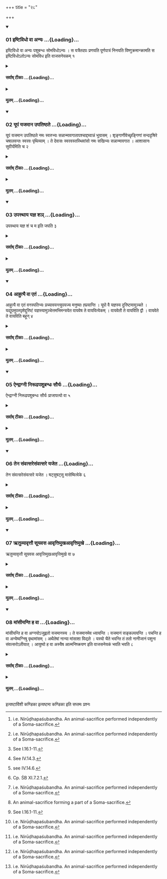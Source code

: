 +++
title = "२८"

+++

<div class="js_include" includetitle="true" newlevelforh1="3" unfilled url="/vedAH_yajuH/taittirIyam/sUtram/ApastambaH/shrautam/vishvAsa-prastutiH/07/28/01_iShTividho_vA_anyaH.md">
<details open><summary><h3>01 इष्टिविधो वा अन्यः ...{Loading}...</h3></summary>

इष्टिविधो वा अन्यः पशुबन्धः सोमविधोऽन्यः । स यत्रैतदपः प्रणयति पूर्णपात्रं निनयति विष्णुक्रमान्क्रामति स इष्टिविधोऽतोऽन्यः सोमविध इति वाजसनेयकम् १
</details>
</div>
<div class="js_include collapsed" newlevelforh1="4" title="सर्वाष् टीकाः" unfilled url="/vedAH_yajuH/taittirIyam/sUtram/ApastambaH/shrautam/sarvASh_TIkAH/07/28/01_iShTividho_vA_anyaH.md">
<details><summary><h4>सर्वाष् टीकाः ...{Loading}...</h4></summary>
<details><summary>थिते</summary>

1. There is an Animal-sacrifice of the type of an Iṣṭ[^1]' and another of the type of a Soma-sacrifice.[^1] There where (the Adhvaryu) carries forward water,[^3] pours a pot-full water[^4] and the sacrificer takes Viṣṇu-srides,[^5] that is of the type of an Iṣṭi, that which is different from this is of Soma-type. This is the view of Vājasaneyins.[^6]  


[^1]: i.e. Nirūḍhapaśubandha. An animal-sacrifice performed independently of a Soma-sacrifice.

[^2]: An animal-sacrifice forming a part of a Soma-sacrifice.  

[^3]: See I.16.1-11.   

[^4]: See IV.14.3.  

[^5]: see IV.14.6.  


[^6]: Cp. ŚB XI.7.2.1.
</details>
</details>
</div>
<div class="js_include collapsed" newlevelforh1="4" title="मूलम्" unfilled url="/vedAH_yajuH/taittirIyam/sUtram/ApastambaH/shrautam/mUlam/07/28/01_iShTividho_vA_anyaH.md">
<details><summary><h4>मूलम् ...{Loading}...</h4></summary>

इष्टिविधो वा अन्यः पशुबन्धः सोमविधोऽन्यः । स यत्रैतदपः प्रणयति पूर्णपात्रं निनयति विष्णुक्रमान्क्रामति स इष्टिविधोऽतोऽन्यः सोमविध इति वाजसनेयकम् १
</details>
</div>
<div class="js_include" includetitle="true" newlevelforh1="3" unfilled url="/vedAH_yajuH/taittirIyam/sUtram/ApastambaH/shrautam/vishvAsa-prastutiH/07/28/02_yUpaM_yajamAna_upatiShThate.md">
<details open><summary><h3>02 यूपं यजमान उपतिष्ठते ...{Loading}...</h3></summary>

यूपं यजमान उपतिष्ठते नमः स्वरुभ्यः सन्नान्मावगातापश्चाद्दघ्वान्नं भूयासम् । शृङ्गाणीवेच्छृङ्गिणां सन्ददृश्रिरे चषालवन्तः स्वरवः पृथिव्याम् । ते देवासः स्वरवस्तस्थिवांसो नमः सखिभ्यः सन्नान्मावगात । आशासानः सुवीर्यमिति च २
</details>
</div>
<div class="js_include collapsed" newlevelforh1="4" title="सर्वाष् टीकाः" unfilled url="/vedAH_yajuH/taittirIyam/sUtram/ApastambaH/shrautam/sarvASh_TIkAH/07/28/02_yUpaM_yajamAna_upatiShThate.md">
<details><summary><h4>सर्वाष् टीकाः ...{Loading}...</h4></summary>
<details><summary>थिते</summary>

2. The sacrificer stands near the sacrificial post praising it with namaḥ svarubhyaḥ...[^1] śr̥ṅgāṇīvecchr̥ṅgiṇāṁ saṁdadr̥śrire...[^2] and āśāsānaḥ suvīryam...[^3]  


[^1]: Cp. MS III.9.4.  

[^2]: TB II.4.7.11.  

[^3]: TB III.5.5.h.
</details>
</details>
</div>
<div class="js_include collapsed" newlevelforh1="4" title="मूलम्" unfilled url="/vedAH_yajuH/taittirIyam/sUtram/ApastambaH/shrautam/mUlam/07/28/02_yUpaM_yajamAna_upatiShThate.md">
<details><summary><h4>मूलम् ...{Loading}...</h4></summary>

यूपं यजमान उपतिष्ठते नमः स्वरुभ्यः सन्नान्मावगातापश्चाद्दघ्वान्नं भूयासम् । शृङ्गाणीवेच्छृङ्गिणां सन्ददृश्रिरे चषालवन्तः स्वरवः पृथिव्याम् । ते देवासः स्वरवस्तस्थिवांसो नमः सखिभ्यः सन्नान्मावगात । आशासानः सुवीर्यमिति च २
</details>
</div>
<div class="js_include" includetitle="true" newlevelforh1="3" unfilled url="/vedAH_yajuH/taittirIyam/sUtram/ApastambaH/shrautam/vishvAsa-prastutiH/07/28/03_upasthAya_yajna_sha~n.md">
<details open><summary><h3>03 उपस्थाय यज्ञ शञ् ...{Loading}...</h3></summary>

उपस्थाय यज्ञ शं च म इति जपति ३
</details>
</div>
<div class="js_include collapsed" newlevelforh1="4" title="सर्वाष् टीकाः" unfilled url="/vedAH_yajuH/taittirIyam/sUtram/ApastambaH/shrautam/sarvASh_TIkAH/07/28/03_upasthAya_yajna_sha~n.md">
<details><summary><h4>सर्वाष् टीकाः ...{Loading}...</h4></summary>
<details><summary>थिते</summary>

3. After having stood near while praising (the sacrificial post) he mutters yajña śaṁ ca me...[^1]  


[^1]: Cp. IV. 16.15.
</details>
</details>
</div>
<div class="js_include collapsed" newlevelforh1="4" title="मूलम्" unfilled url="/vedAH_yajuH/taittirIyam/sUtram/ApastambaH/shrautam/mUlam/07/28/03_upasthAya_yajna_sha~n.md">
<details><summary><h4>मूलम् ...{Loading}...</h4></summary>

उपस्थाय यज्ञ शं च म इति जपति ३
</details>
</div>
<div class="js_include" includetitle="true" newlevelforh1="3" unfilled url="/vedAH_yajuH/taittirIyam/sUtram/ApastambaH/shrautam/vishvAsa-prastutiH/07/28/04_Ahutyai_vA_etaM.md">
<details open><summary><h3>04 आहुत्यै वा एतं ...{Loading}...</h3></summary>

आहुत्यै वा एतं वनस्पतिभ्यः प्रच्यावयन्त्युपयज्य मनुष्याः ह्प्रयान्ति । यूपो वै यज्ञस्य दुरिष्टमामुञ्चते । यद्यूपमुपस्पृशेद्दुरिष्टं यज्ञस्यामुञ्चेत्तमभिमन्त्रयेत वायवेष ते वायवित्येकम् । वायवेतौ ते वायविति द्वौ । वायवेते ते वायविति बहून् ४
</details>
</div>
<div class="js_include collapsed" newlevelforh1="4" title="सर्वाष् टीकाः" unfilled url="/vedAH_yajuH/taittirIyam/sUtram/ApastambaH/shrautam/sarvASh_TIkAH/07/28/04_Ahutyai_vA_etaM.md">
<details><summary><h4>सर्वाष् टीकाः ...{Loading}...</h4></summary>
<details><summary>थिते</summary>

4. For the sake of offering indeed they cause this (viz. the sacrificial post) to fall down from the trees. After having performed (the animal-sacrifice) people go away. To the sacrificial post every mistake in the performance is attached. If (the sacrificer or a priest) would touch the sacrificial post the mistake would be attached (to him). The Adhvaryu should address them (who has or have unknowingly touched the sacrificial post) with vāyaveṣa te vāyo... if he is one (who has touched), with vayavetau te vāyo... if they are two (who have touched), or with vāyavete te vāyo if they are many.[^1]  


[^1]: Cf. MS III.9.4.
</details>
</details>
</div>
<div class="js_include collapsed" newlevelforh1="4" title="मूलम्" unfilled url="/vedAH_yajuH/taittirIyam/sUtram/ApastambaH/shrautam/mUlam/07/28/04_Ahutyai_vA_etaM.md">
<details><summary><h4>मूलम् ...{Loading}...</h4></summary>

आहुत्यै वा एतं वनस्पतिभ्यः प्रच्यावयन्त्युपयज्य मनुष्याः ह्प्रयान्ति । यूपो वै यज्ञस्य दुरिष्टमामुञ्चते । यद्यूपमुपस्पृशेद्दुरिष्टं यज्ञस्यामुञ्चेत्तमभिमन्त्रयेत वायवेष ते वायवित्येकम् । वायवेतौ ते वायविति द्वौ । वायवेते ते वायविति बहून् ४
</details>
</div>
<div class="js_include" includetitle="true" newlevelforh1="3" unfilled url="/vedAH_yajuH/taittirIyam/sUtram/ApastambaH/shrautam/vishvAsa-prastutiH/07/28/05_aindrAgnI_nirUDhapashubandhaH_sauryaH.md">
<details open><summary><h3>05 ऐन्द्राग्नी निरूढपशुबन्धः सौर्यः ...{Loading}...</h3></summary>

ऐन्द्राग्नी निरूढपशुबन्धः सौर्यः प्राजापत्यो वा ५
</details>
</div>
<div class="js_include collapsed" newlevelforh1="4" title="सर्वाष् टीकाः" unfilled url="/vedAH_yajuH/taittirIyam/sUtram/ApastambaH/shrautam/sarvASh_TIkAH/07/28/05_aindrAgnI_nirUDhapashubandhaH_sauryaH.md">
<details><summary><h4>सर्वाष् टीकाः ...{Loading}...</h4></summary>
<details><summary>थिते</summary>

5. The independent animal-sacrifice is performed in honour of indra-and-Agni, or Surya or Prajāpati.[^1]   

[^1]: Cf. ŚB XI.8.3.1-3.
</details>
</details>
</div>
<div class="js_include collapsed" newlevelforh1="4" title="मूलम्" unfilled url="/vedAH_yajuH/taittirIyam/sUtram/ApastambaH/shrautam/mUlam/07/28/05_aindrAgnI_nirUDhapashubandhaH_sauryaH.md">
<details><summary><h4>मूलम् ...{Loading}...</h4></summary>

ऐन्द्राग्नी निरूढपशुबन्धः सौर्यः प्राजापत्यो वा ५
</details>
</div>
<div class="js_include" includetitle="true" newlevelforh1="3" unfilled url="/vedAH_yajuH/taittirIyam/sUtram/ApastambaH/shrautam/vishvAsa-prastutiH/07/28/06_tena_saMvatsaresaMvatsare_yajeta.md">
<details open><summary><h3>06 तेन संवत्सरेसंवत्सरे यजेत ...{Loading}...</h3></summary>

तेन संवत्सरेसंवत्सरे यजेत । षट्सुषट्सु मासेष्वित्वेके ६
</details>
</div>
<div class="js_include collapsed" newlevelforh1="4" title="सर्वाष् टीकाः" unfilled url="/vedAH_yajuH/taittirIyam/sUtram/ApastambaH/shrautam/sarvASh_TIkAH/07/28/06_tena_saMvatsaresaMvatsare_yajeta.md">
<details><summary><h4>सर्वाष् टीकाः ...{Loading}...</h4></summary>
<details><summary>थिते</summary>

6. (The sacrificer) should perform it (independent animal-sacrifice) once every year, according to some (ritualists) after every six months.
</details>
</details>
</div>
<div class="js_include collapsed" newlevelforh1="4" title="मूलम्" unfilled url="/vedAH_yajuH/taittirIyam/sUtram/ApastambaH/shrautam/mUlam/07/28/06_tena_saMvatsaresaMvatsare_yajeta.md">
<details><summary><h4>मूलम् ...{Loading}...</h4></summary>

तेन संवत्सरेसंवत्सरे यजेत । षट्सुषट्सु मासेष्वित्वेके ६
</details>
</div>
<div class="js_include" includetitle="true" newlevelforh1="3" unfilled url="/vedAH_yajuH/taittirIyam/sUtram/ApastambaH/shrautam/vishvAsa-prastutiH/07/28/07_RtuvyAvRttau_sUyavasa_AvRttimukhaAvRttimukhe.md">
<details open><summary><h3>07 ऋतुव्यावृत्तौ सूयवस आवृत्तिमुखआवृत्तिमुखे ...{Loading}...</h3></summary>

ऋतुव्यावृत्तौ सूयवस आवृत्तिमुखआवृत्तिमुखे वा ७
</details>
</div>
<div class="js_include collapsed" newlevelforh1="4" title="सर्वाष् टीकाः" unfilled url="/vedAH_yajuH/taittirIyam/sUtram/ApastambaH/shrautam/sarvASh_TIkAH/07/28/07_RtuvyAvRttau_sUyavasa_AvRttimukhaAvRttimukhe.md">
<details><summary><h4>सर्वाष् टीकाः ...{Loading}...</h4></summary>
<details><summary>थिते</summary>

7. Or he should perform it at the time of change of the season, or when there is a good grass (i.e. during rainy season) or at the time of solstice.
</details>
</details>
</div>
<div class="js_include collapsed" newlevelforh1="4" title="मूलम्" unfilled url="/vedAH_yajuH/taittirIyam/sUtram/ApastambaH/shrautam/mUlam/07/28/07_RtuvyAvRttau_sUyavasa_AvRttimukhaAvRttimukhe.md">
<details><summary><h4>मूलम् ...{Loading}...</h4></summary>

ऋतुव्यावृत्तौ सूयवस आवृत्तिमुखआवृत्तिमुखे वा ७
</details>
</div>
<div class="js_include" includetitle="true" newlevelforh1="3" unfilled url="/vedAH_yajuH/taittirIyam/sUtram/ApastambaH/shrautam/vishvAsa-prastutiH/07/28/08_mAMsIyanti_ha_vA.md">
<details open><summary><h3>08 मांसीयन्ति ह वा ...{Loading}...</h3></summary>

मांसीयन्ति ह वा अग्नयोऽजुह्वतो यजमानस्य । ते यजमानमेव ध्यायन्ति । यजमानं सङ्कल्पयन्ति । पचन्ति ह वा अन्येष्वग्निषु वृथामांसम् । अथैतेषां नान्या मांसाशा विद्यते । यस्यो चैते भवन्ति तं ततो नानीजानं पशुना संवत्सरोऽतीयात् । आयुष्यो ह वा अस्यैष आत्मनिष्क्रयण इति वाजसनेयकं भवति भवति ८
</details>
</div>
<div class="js_include collapsed" newlevelforh1="4" title="सर्वाष् टीकाः" unfilled url="/vedAH_yajuH/taittirIyam/sUtram/ApastambaH/shrautam/sarvASh_TIkAH/07/28/08_mAMsIyanti_ha_vA.md">
<details><summary><h4>सर्वाष् टीकाः ...{Loading}...</h4></summary>
<details><summary>थिते</summary>

8. “The fires of the sacrificer who does not perform sacrifice desire flesh indeed; they think of the sacrificer; they plan (to eat) the sacrificer; on other fires people indeed cook profane flesh. But for these (sacred) fires there is no other hope of flesh; of him who has these (sacred fires) him without performing an animal-sacrifice no year should pass: (The animal sacrifice) is helpful for him to get long life; it is a kind of self-redemption" this is the view of the Vājasaneyins.[^1]  


[^1]: See ŚB XI.7.1.2.
</details>
</details>
</div>
<div class="js_include collapsed" newlevelforh1="4" title="मूलम्" unfilled url="/vedAH_yajuH/taittirIyam/sUtram/ApastambaH/shrautam/mUlam/07/28/08_mAMsIyanti_ha_vA.md">
<details><summary><h4>मूलम् ...{Loading}...</h4></summary>

मांसीयन्ति ह वा अग्नयोऽजुह्वतो यजमानस्य । ते यजमानमेव ध्यायन्ति । यजमानं सङ्कल्पयन्ति । पचन्ति ह वा अन्येष्वग्निषु वृथामांसम् । अथैतेषां नान्या मांसाशा विद्यते । यस्यो चैते भवन्ति तं ततो नानीजानं पशुना संवत्सरोऽतीयात् । आयुष्यो ह वा अस्यैष आत्मनिष्क्रयण इति वाजसनेयकं भवति भवति ८
</details>
</div>





  
इत्यष्टाविंशी कण्डिका 
इत्यष्टमा कण्डिका 
इति सप्तमः प्रश्नः 